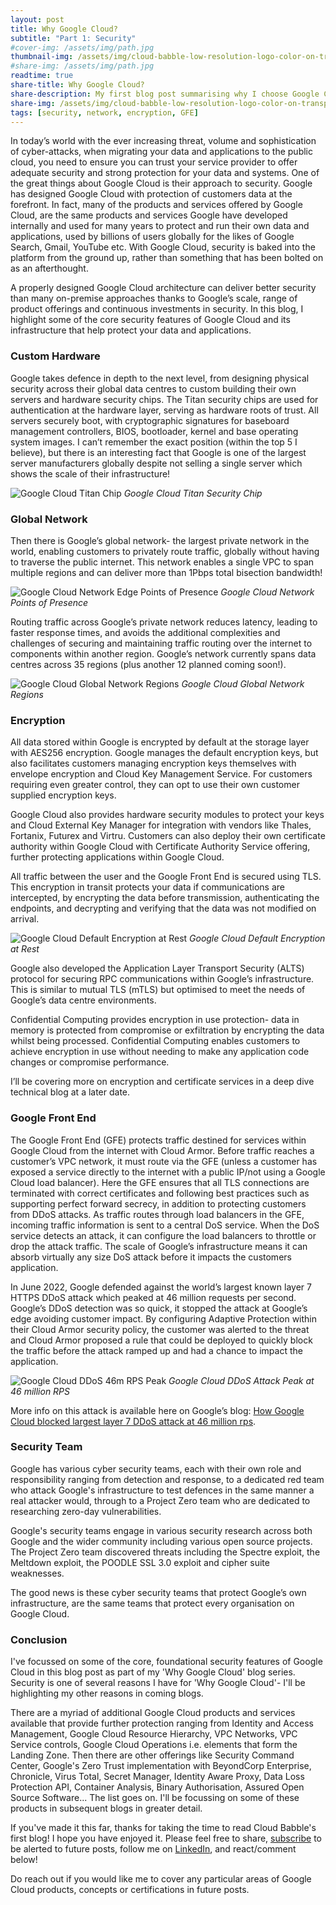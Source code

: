 ```yaml
---
layout: post
title: Why Google Cloud?
subtitle: "Part 1: Security"
#cover-img: /assets/img/path.jpg
thumbnail-img: /assets/img/cloud-babble-low-resolution-logo-color-on-transparent-background (1).png
#share-img: /assets/img/path.jpg
readtime: true
share-title: Why Google Cloud?
share-description: My first blog post summarising why I choose Google Cloud, starting with Security.
share-img: /assets/img/cloud-babble-low-resolution-logo-color-on-transparent-background (1).png
tags: [security, network, encryption, GFE]
---
```


In today’s world with the ever increasing threat, volume and sophistication of cyber-attacks, when migrating your data and applications to the public cloud, you need to ensure you can trust your service provider to offer adequate security and strong protection for your data and systems. One of the great things about Google Cloud is their approach to security. Google has designed Google Cloud with protection of customers data at the forefront. In fact, many of the products and services offered by Google Cloud, are the same products and services Google have developed internally and used for many years to protect and run their own data and applications, used by billions of users globally for the likes of Google Search, Gmail, YouTube etc. With Google Cloud, security is baked into the platform from the ground up, rather than something that has been bolted on as an afterthought.

A properly designed Google Cloud architecture can deliver better security than many on-premise approaches thanks to Google’s scale, range of product offerings and continuous investments in security. In this blog, I highlight some of the core security features of Google Cloud and its infrastructure that help protect your data and applications.

### Custom Hardware

Google takes defence in depth to the next level, from designing physical security across their global data centres to custom building their own servers and hardware security chips. The Titan security chips are used for authentication at the hardware layer, serving as hardware roots of trust. All servers securely boot, with cryptographic signatures for baseboard management controllers, BIOS, bootloader, kernel and base operating system images. I can’t remember the exact position (within the top 5 I believe), but there is an interesting fact that Google is one of the largest server manufacturers globally despite not selling a single server which shows the scale of their infrastructure!

![Google Cloud Titan Chip](/assets/img/titan-chip.png "Google Cloud Titan Chip")
*Google Cloud Titan Security Chip*

### Global Network

Then there is Google’s global network- the largest private network in the world, enabling customers to privately route traffic, globally without having to traverse the public internet. This network enables a single VPC to span multiple regions and can deliver more than 1Pbps total bisection bandwidth! 

![Google Cloud Network Edge Points of Presence](/assets/img/networkedgepointofpresence.png "Google Cloud Network Points of Presence")
*Google Cloud Network Points of Presence*

Routing traffic across Google’s private network reduces latency, leading to faster response times, and avoids the additional complexities and challenges of securing and maintaining traffic routing over the internet to components within another region. Google’s network currently spans data centres across 35 regions (plus another 12 planned coming soon!).

![Google Cloud Global Network Regions](/assets/img/regions.png "Google Cloud Global Regions")
*Google Cloud Global Network Regions*

### Encryption

All data stored within Google is encrypted by default at the storage layer with AES256 encryption. Google manages the default encryption keys, but also facilitates customers managing encryption keys themselves with envelope encryption and Cloud Key Management Service. For customers requiring even greater control, they can opt to use their own customer supplied encryption keys. 

Google Cloud also provides hardware security modules to protect your keys and Cloud External Key Manager for integration with vendors like Thales, Fortanix, Futurex and Virtru. Customers can also deploy their own certificate authority within Google Cloud with Certificate Authority Service offering, further protecting applications within Google Cloud.

All traffic between the user and the Google Front End is secured using TLS. This encryption in transit protects your data if communications are intercepted, by encrypting the data before transmission, authenticating the endpoints, and decrypting and verifying that the data was not modified on arrival.

![Google Cloud Default Encryption at Rest](/assets/img/Encryption-at-rest-default-google-cloud.png "Google Cloud Default Encryption at Rest")
*Google Cloud Default Encryption at Rest*

Google also developed the Application Layer Transport Security (ALTS) protocol for securing RPC communications within Google’s infrastructure. This is similar to mutual TLS (mTLS) but optimised to meet the needs of Google’s data centre environments.

Confidential Computing provides encryption in use protection- data in memory is protected from compromise or exfiltration by encrypting the data whilst being processed. Confidential Computing enables customers to achieve encryption in use without needing to make any application code changes or compromise performance.

I’ll be covering more on encryption and certificate services in a deep dive technical blog at a later date.

### Google Front End

The Google Front End (GFE) protects traffic destined for services within Google Cloud from the internet with Cloud Armor. Before traffic reaches a customer’s VPC network, it must route via the GFE (unless a customer has exposed a service directly to the internet with a public IP/not using a Google Cloud load balancer). Here the GFE ensures that all TLS connections are terminated with correct certificates and following best practices such as supporting perfect forward secrecy, in addition to protecting customers from DDoS attacks. As traffic routes through load balancers in the GFE, incoming traffic information is sent to a central DoS service. When the DoS service detects an attack, it can configure the load balancers to throttle or drop the attack traffic. The scale of Google’s infrastructure means it can absorb virtually any size DoS attack before it impacts the customers application.

In June 2022, Google defended against the world’s largest known layer 7 HTTPS DDoS attack which peaked at 46 million requests per second. Google’s DDoS detection was so quick, it stopped the attack at Google’s edge avoiding customer impact. By configuring Adaptive Protection within their Cloud Armor security policy, the customer was alerted to the threat and Cloud Armor proposed a rule that could be deployed to quickly block the traffic before the attack ramped up and had a chance to impact the application. 

![Google Cloud DDoS 46m RPS Peak](/assets/img/DDoS_Attack_Graphic.jpg "Google Cloud DDoS Attack Peak")
*Google Cloud DDoS Attack Peak at 46 million RPS*

More info on this attack is available here on Google’s blog: [How Google Cloud blocked largest layer 7 DDoS attack at 46 million rps](https://cloud.google.com/blog/products/identity-security/how-google-cloud-blocked-largest-layer-7-ddos-attack-at-46-million-rps).

### Security Team

Google has various cyber security teams, each with their own role and responsibility ranging from detection and response, to a dedicated red team who attack Google's infrastructure to test defences in the same manner a real attacker would, through to a Project Zero team who are dedicated to researching zero-day vulnerabilities. 

Google's security teams engage in various security research across both Google and the wider community including various open source projects. The Project Zero team discovered threats including the Spectre exploit, the Meltdown exploit, the POODLE SSL 3.0 exploit and cipher suite weaknesses. 

The good news is these cyber security teams that protect Google’s own infrastructure, are the same teams that protect every organisation on Google Cloud.

### Conclusion

I've focussed on some of the core, foundational security features of Google Cloud in this blog post as part of my 'Why Google Cloud' blog series. Security is one of several reasons I have for 'Why Google Cloud'- I'll be highlighting my other reasons in coming blogs.

There are a myriad of additional Google Cloud products and services available that provide further protection ranging from Identity and Access Management, Google Cloud Resource Hierarchy, VPC Networks, VPC Service controls, Google Cloud Operations i.e. elements that form the Landing Zone. Then there are other offerings like Security Command Center, Google's Zero Trust implementation with BeyondCorp Enterprise, Chronicle, Virus Total, Secret Manager, Identity Aware Proxy, Data Loss Protection API, Container Analysis, Binary Authorisation, Assured Open Source Software... The list goes on. I'll be focussing on some of these products in subsequent blogs in greater detail.

If you've made it this far, thanks for taking the time to read Cloud Babble's first blog! I hope you have enjoyed it. Please feel free to share, [subscribe](https://www.cloudbabble.co.uk/subscribe) to be alerted to future posts, follow me on [LinkedIn](https://linkedin.com/in/jamiethompson85), and react/comment below! 

Do reach out if you would like me to cover any particular areas of Google Cloud products, concepts or certifications in future posts.

